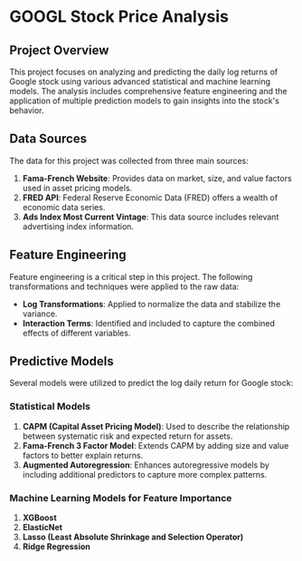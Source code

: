 # GOOGL Stock Price Analysis

## Project Overview

This project focuses on analyzing and predicting the daily log returns of Google stock using various advanced statistical and machine learning models. The analysis includes comprehensive feature engineering and the application of multiple prediction models to gain insights into the stock's behavior.

## Data Sources

The data for this project was collected from three main sources:
1. **Fama-French Website**: Provides data on market, size, and value factors used in asset pricing models.
2. **FRED API**: Federal Reserve Economic Data (FRED) offers a wealth of economic data series.
3. **Ads Index Most Current Vintage**: This data source includes relevant advertising index information.

## Feature Engineering

Feature engineering is a critical step in this project. The following transformations and techniques were applied to the raw data:

- **Log Transformations**: Applied to normalize the data and stabilize the variance.
- **Interaction Terms**: Identified and included to capture the combined effects of different variables.

## Predictive Models

Several models were utilized to predict the log daily return for Google stock:

### Statistical Models
1. **CAPM (Capital Asset Pricing Model)**: Used to describe the relationship between systematic risk and expected return for assets.
2. **Fama-French 3 Factor Model**: Extends CAPM by adding size and value factors to better explain returns.
3. **Augmented Autoregression**: Enhances autoregressive models by including additional predictors to capture more complex patterns.

### Machine Learning Models for Feature Importance
1. **XGBoost**
2. **ElasticNet**
3. **Lasso (Least Absolute Shrinkage and Selection Operator)**
4. **Ridge Regression**

